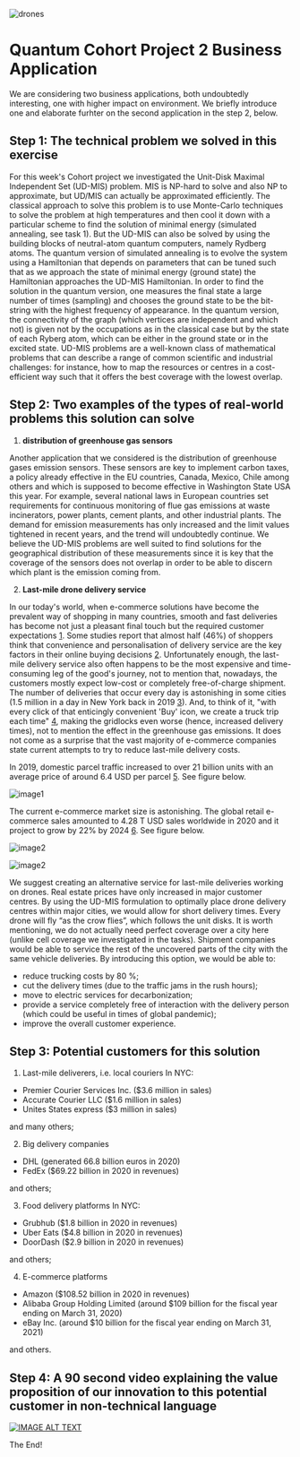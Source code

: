 ![drones](https://github.com/aidaah/CohortProject_2021/blob/main/Week2_Rydberg_Atoms/334.PNG)
# Quantum Cohort Project 2 Business Application

We are considering two business applications, both undoubtedly interesting, one with higher impact on environment. We briefly introduce one and elaborate furhter on the second application in the step 2, below.


## Step 1: The technical problem we solved in this exercise

For this week's Cohort project we investigated the Unit-Disk Maximal Independent Set (UD-MIS) problem. MIS is NP-hard to solve and also NP to approximate, but UD/MIS can actually be approximated efficiently. The classical approach to solve this problem is to use Monte-Carlo techniques to solve the problem at high temperatures and then cool it down with a particular scheme to find the solution of minimal energy (simulated annealing, see task 1). But the UD-MIS can also be solved by using the building blocks of neutral-atom quantum computers, namely Rydberg atoms. The quantum version of simulated annealing is to evolve the system using a Hamiltonian that depends on parameters that can be tuned such that as we approach the state of minimal energy (ground state) the Hamiltonian approaches the UD-MIS Hamiltonian. In order to find the solution in the quantum version, one measures the final state a large number of times (sampling) and chooses the ground state to be the bit-string with the highest frequency of appearance. In the quantum version, the connectivity of the graph (which vertices are independent and which not) is given not by the occupations as in the classical case but by the state of each Ryberg atom, which can be either in the ground state or in the excited state. UD-MIS problems are a well-known class of mathematical problems that can describe a range of common scientific and industrial challenges: for instance, how to map the resources or centres in a cost-efficient way such that it offers the best coverage with the lowest overlap.

## Step 2: Two examples of the types of real-world problems this solution can solve

1. **distribution of greenhouse gas sensors**

Another application that we considered is the distribution of greenhouse gases emission sensors. These sensors are key to implement carbon taxes, a policy already effective in the EU countries, Canada, Mexico, Chile among others and which is supposed to become effective in Washington State USA this year. 
For example, several national laws in European countries set requirements for continuous monitoring of flue gas emissions at waste incinerators, power plants, cement plants, and other industrial plants. The demand for emission measurements has only increased and the limit values tightened in recent years, and the trend will undoubtedly continue. 
We believe the UD-MIS problems are well suited to find solutions for the geographical distribution of these measurements since it is key that the coverage of the sensors does not overlap in order to be able to discern which plant is the emission coming from.

2. **Last-mile drone delivery service**

In our today's world, when e-commerce solutions have become the prevalent way of shopping in many countries, smooth and fast deliveries has become not just a pleasant final touch but the required customer expectations [1](https://www.businessinsider.com/last-mile-delivery-shipping-explained). Some studies report that almost half (46%) of shoppers think that convenience and personalisation of delivery service are the key factors in their online buying decisions [2](https://internetretailing.net/themes/themes/customers-want-more-convenient-delivery-options-study-15924). 
Unfortunately enough, the last-mile delivery service also often happens to be the most expensive and time-consuming leg of the good's journey, not to mention that, nowadays, the customers mostly expect low-cost or completely free-of-charge shipment. 
The number of deliveries that occur every day is astonishing in some cities (1.5 million in a day in New York back in 2019 [3](https://www.nytimes.com/2019/10/27/nyregion/nyc-amazon-delivery.html)). And, to think of it, "with every click of that enticingly convenient 'Buy' icon, we create a truck trip each time" [4](https://time.com/5481981/online-shopping-amazon-free-shipping-traffic-jams/), making the gridlocks even worse (hence, increased delivery times), not to mention the effect in the greenhouse gas emissions.
It does not come as a surprise that the vast majority of e-commerce companies state current attempts to try to reduce last-mile delivery costs.

In 2019, domestic parcel traffic increased to over 21 billion units with an average price of around 6.4 USD per parcel [5](https://www.statista.com/statistics/737418/parcel-traffic-worldwide-by-sector/). See figure below.

![image1](https://github.com/aidaah/CohortProject_2021/blob/main/Week2_Rydberg_Atoms/Slide2.JPG)

The current e-commerce market size is astonishing. The global retail e-commerce sales amounted to 4.28 T USD sales worldwide in 2020 and it project to grow by 22%  by 2024 [6](https://www.statista.com/statistics/379046/worldwide-retail-e-commerce-sales/). See figure below.

![image2](https://github.com/aidaah/CohortProject_2021/blob/main/Week2_Rydberg_Atoms/Slide3.JPG)

![image2](https://github.com/aidaah/CohortProject_2021/blob/main/Week2_Rydberg_Atoms/Slide4.JPG)


We suggest creating an alternative service for last-mile deliveries working on drones. Real estate prices have only increased in major customer centres. By using the UD-MIS formulation to optimally place drone delivery centres within major cities, we would allow for short delivery times. Every drone will fly “as the crow flies”, which follows the unit disks. It is worth mentioning, we do not actually need perfect coverage over a city here (unlike cell coverage we investigated in the tasks). Shipment companies would be able to service the rest of the uncovered parts of the city with the same vehicle deliveries.
By introducing this option, we would be able to:
- reduce trucking costs by 80 %;
- cut the delivery times (due to the traffic jams in the rush hours);
- move to electric services for decarbonization;
- provide a service completely free of interaction with the delivery person (which could be useful in times of global pandemic);
- improve the overall customer experience.


## Step 3: Potential customers for this solution

1.   Last-mile deliverers, i.e. local couriers
In NYC:
  - Premier Courier Services Inc. (\$3.6 million in sales)
  - Accurate Courier LLC (\$1.6 million in sales)
  - Unites States express (\$3 million in sales)

  and many others;
  
2.   Big delivery companies
  - DHL (generated 66.8 billion euros in 2020)
  - FedEx (\$69.22 billion in 2020 in revenues)

  and others;
  
3.   Food delivery platforms
In NYC:
  - Grubhub (\$1.8 billion in 2020 in revenues)
  - Uber Eats (\$4.8 billion in 2020 in revenues)
  - DoorDash (\$2.9 billion in 2020 in revenues)

  and others;
  
4.   E-commerce platforms
  - Amazon (\$108.52 billion in 2020 in revenues)
  - Alibaba Group Holding Limited (around \$109 billion  for the fiscal year ending on March 31, 2020)
  - eBay Inc.  (around \$10 billion  for the fiscal year ending on March 31, 2021)

  and others.


## Step 4: A 90 second video explaining the value proposition of our innovation to this potential customer in non-technical language

[![IMAGE ALT TEXT](http://img.youtube.com/vi/mY33muTBi9E/0.jpg)](https://www.youtube.com/watch?v=mY33muTBi9E "Video Title")


The End!

